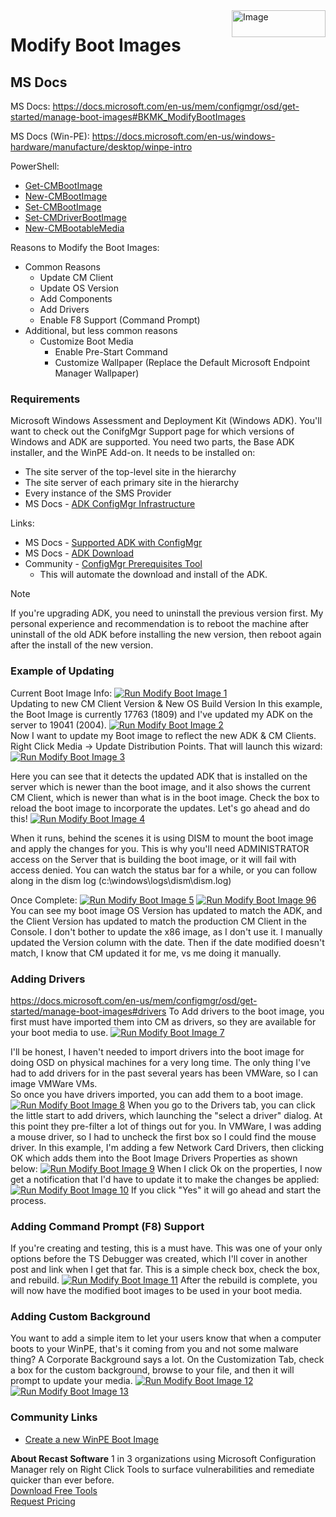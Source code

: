 <img style="float: right;" src="https://www.recastsoftware.com/wp-content/uploads/2021/10/Recast-Logo-Dark_Horizontal.svg"  alt="Image" height="43" width="150">

# Modify Boot Images

## MS Docs

MS Docs: <https://docs.microsoft.com/en-us/mem/configmgr/osd/get-started/manage-boot-images#BKMK_ModifyBootImages>

MS Docs (Win-PE): <https://docs.microsoft.com/en-us/windows-hardware/manufacture/desktop/winpe-intro>

PowerShell:

- [Get-CMBootImage](https://docs.microsoft.com/en-us/powershell/module/configurationmanager/Get-CMBootImage?view=sccm-ps)
- [New-CMBootImage](https://docs.microsoft.com/en-us/powershell/module/configurationmanager/New-CMBootImage?view=sccm-ps)
- [Set-CMBootImage](https://docs.microsoft.com/en-us/powershell/module/configurationmanager/Set-CMBootImage?view=sccm-ps)
- [Set-CMDriverBootImage](https://docs.microsoft.com/en-us/powershell/module/configurationmanager/Set-CMDriverBootImage?view=sccm-ps)
- [New-CMBootableMedia](https://docs.microsoft.com/en-us/powershell/module/configurationmanager/New-CMBootableMedia?view=sccm-ps)

Reasons to Modify the Boot Images:

- Common Reasons
  - Update CM Client
  - Update OS Version
  - Add Components
  - Add Drivers
  - Enable F8 Support (Command Prompt)
- Additional, but less common reasons
  - Customize Boot Media
    - Enable Pre-Start Command
    - Customize Wallpaper (Replace the Default Microsoft Endpoint Manager Wallpaper)

### Requirements

Microsoft Windows Assessment and Deployment Kit (Windows ADK).  You'll want to check out the ConifgMgr Support page for which versions of Windows and ADK are supported.  You need two parts, the Base ADK installer, and the WinPE Add-on.  It needs to be installed on:

- The site server of the top-level site in the hierarchy
- The site server of each primary site in the hierarchy
- Every instance of the SMS Provider
- MS Docs - [ADK ConfigMgr Infrastructure](https://docs.microsoft.com/en-us/mem/configmgr/osd/plan-design/infrastructure-requirements-for-operating-system-deployment#windows-adk-for-windows-10)

Links:

- MS Docs - [Supported ADK with ConfigMgr](https://docs.microsoft.com/en-us/mem/configmgr/core/plan-design/configs/support-for-windows-10#windows-10-adk)
- MS Docs - [ADK Download](https://docs.microsoft.com/en-us/windows-hardware/get-started/adk-install)
- Community - [ConfigMgr Prerequisites Tool](https://msendpointmgr.com/configmgr-prerequisites-tool/)
  - This will automate the download and install of the ADK.

> [!NOTE]
> If you're upgrading ADK, you need to uninstall the previous version first. My personal experience and recommendation is to reboot the machine after uninstall of the old ADK before installing the new version, then reboot again after the install of the new version.

### Example of Updating  

Current Boot Image Info:
[![Run Modify Boot Image 1](media/ModifyBoot01.png)](media/ModifyBoot01.png)  
Updating to new CM Client Version & New OS Build Version
In this example, the Boot Image is currently 17763 (1809) and I've updated my ADK on the server to 19041 (2004).
[![Run Modify Boot Image 2](media/ModifyBoot02.png)](media/ModifyBoot02.png)  
Now I want to update my Boot image to reflect the new ADK & CM Clients. Right Click Media -> Update Distribution Points.  That will launch this wizard:
[![Run Modify Boot Image 3](media/ModifyBoot03.png)](media/ModifyBoot03.png)  

Here you can see that it detects the updated ADK that is installed on the server which is newer than the boot image, and it also shows the current CM Client, which is newer than what is in the boot image.  Check the box to reload the boot image to incorporate the updates. Let's go ahead and do this!
  [![Run Modify Boot Image 4](media/ModifyBoot04.png)](media/ModifyBoot04.png)

When it runs, behind the scenes it is using DISM to mount the boot image and apply the changes for you.  This is why you'll need ADMINISTRATOR access on the Server that is building the boot image, or it will fail with access denied.
You can watch the status bar for a while, or you can follow along in the dism log (c:\windows\logs\dism\dism.log)

Once Complete:
[![Run Modify Boot Image 5](media/ModifyBoot05.png)](media/ModifyBoot05.png)
[![Run Modify Boot Image 96](media/ModifyBoot06.png)](media/ModifyBoot06.png)
You can see my boot image OS Version has updated to match the ADK, and the Client Version has updated to match the production CM Client in the Console.  I don't bother to update the x86 image, as I don't use it.   I manually updated the Version column with the date.  Then if the date modified doesn't match, I know that CM updated it for me, vs me doing it manually.

### Adding Drivers

<https://docs.microsoft.com/en-us/mem/configmgr/osd/get-started/manage-boot-images#drivers>
To Add drivers to the boot image, you first must have imported them into CM as drivers, so they are available for your boot media to use.
[![Run Modify Boot Image 7](media/ModifyBoot07.png)](media/ModifyBoot07.png)

I'll be honest, I haven't needed to import drivers into the boot image for doing OSD on physical machines for a very long time.  The only thing I've had to add drivers for in the past several years has been VMWare, so I can image VMWare VMs.  
So once you have drivers imported, you can add them to a boot image.
[![Run Modify Boot Image 8](media/ModifyBoot08.png)](media/ModifyBoot08.png)
When you go to the Drivers tab, you can click the little start to add drivers, which launching the "select a driver" dialog.  At this point they pre-filter a lot of things out for you.  In  VMWare, I was adding a mouse driver, so I had to uncheck the first box so I could find the mouse driver.
In this example, I'm adding a few Network Card Drivers, then clicking OK which adds them into the Boot Image Drivers Properties as shown below:
[![Run Modify Boot Image 9](media/ModifyBoot09.png)](media/ModifyBoot09.png)
When I click Ok on the properties, I now get a notification that I'd have to update it to make the changes be applied:
[![Run Modify Boot Image 10](media/ModifyBoot10.png)](media/ModifyBoot10.png)
If you click "Yes" it will go ahead and start the process.

### Adding Command Prompt (F8) Support

If you're creating and testing, this is a must have.  This was one of your only options before the TS Debugger was created, which I'll cover in another post and link when I get that far.
This is a simple check box, check the box, and rebuild.
[![Run Modify Boot Image 11](media/ModifyBoot11.png)](media/ModifyBoot11.png)
After the rebuild is complete, you will now have the modified boot images to be used in your boot media.

### Adding Custom Background

You want to add a simple item to let your users know that when a computer boots to your WinPE, that's it coming from you and not some malware thing?  A Corporate Background says a lot.
 On the Customization Tab, check a box for the custom background, browse to your file, and then it will prompt to update your media.
[![Run Modify Boot Image 12](media/ModifyBoot12.png)](media/ModifyBoot12.png)
[![Run Modify Boot Image 13](media/ModifyBoot13.png)](media/ModifyBoot13.png)

### Community Links

- [Create a new WinPE Boot Image](https://sysmansquad.com/2021/02/22/create-a-new-winpe-boot-image/)

**About Recast Software**
1 in 3 organizations using Microsoft Configuration Manager rely on Right Click Tools to surface vulnerabilities and remediate quicker than ever before.  
[Download Free Tools](https://www.recastsoftware.com/?utm_source=cmdocs&utm_medium=referral&utm_campaign=cmdocs#formarea)  
[Request Pricing](https://www.recastsoftware.com/pricing?utm_source=cmdocs&utm_medium=referral&utm_campaign=cmdocs)
